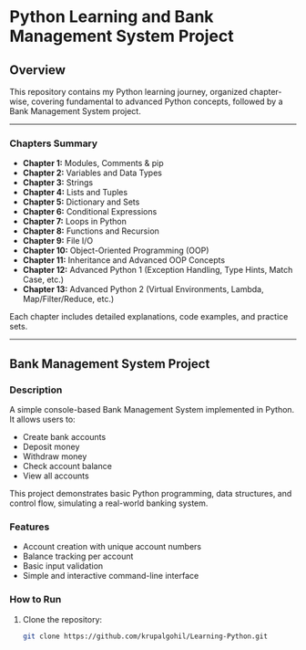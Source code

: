 # Python Learning and Bank Management System Project

## Overview

This repository contains my Python learning journey, organized chapter-wise, covering fundamental to advanced Python concepts, followed by a Bank Management System project.

---

### Chapters Summary

- **Chapter 1:** Modules, Comments & pip  
- **Chapter 2:** Variables and Data Types  
- **Chapter 3:** Strings  
- **Chapter 4:** Lists and Tuples  
- **Chapter 5:** Dictionary and Sets  
- **Chapter 6:** Conditional Expressions  
- **Chapter 7:** Loops in Python  
- **Chapter 8:** Functions and Recursion  
- **Chapter 9:** File I/O  
- **Chapter 10:** Object-Oriented Programming (OOP)  
- **Chapter 11:** Inheritance and Advanced OOP Concepts  
- **Chapter 12:** Advanced Python 1 (Exception Handling, Type Hints, Match Case, etc.)  
- **Chapter 13:** Advanced Python 2 (Virtual Environments, Lambda, Map/Filter/Reduce, etc.)  

Each chapter includes detailed explanations, code examples, and practice sets.

---

## Bank Management System Project

### Description

A simple console-based Bank Management System implemented in Python. It allows users to:

- Create bank accounts  
- Deposit money  
- Withdraw money  
- Check account balance  
- View all accounts  

This project demonstrates basic Python programming, data structures, and control flow, simulating a real-world banking system.

### Features

- Account creation with unique account numbers  
- Balance tracking per account  
- Basic input validation  
- Simple and interactive command-line interface  

### How to Run

1. Clone the repository:
   ```bash
   git clone https://github.com/krupalgohil/Learning-Python.git

